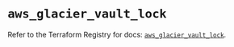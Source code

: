 # `aws_glacier_vault_lock`

Refer to the Terraform Registry for docs: [`aws_glacier_vault_lock`](https://registry.terraform.io/providers/hashicorp/aws/6.6.0/docs/resources/glacier_vault_lock).
